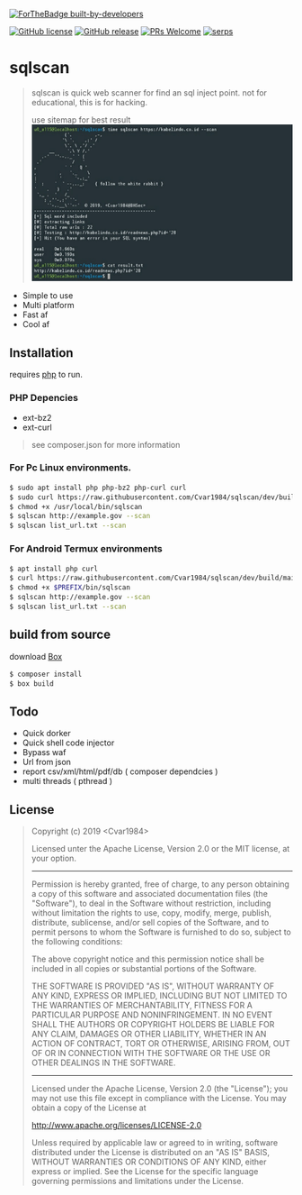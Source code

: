 [![ForTheBadge built-by-developers](http://ForTheBadge.com/images/badges/built-by-developers.svg)](https://github.com/Cvar1984)

[![GitHub license](https://img.shields.io/github/license/Naereen/StrapDown.js.svg)](https://github.com/Cvar1984/sqlscan/blob/dev/LICENSE)
[![GitHub release](https://img.shields.io/github/release/Naereen/StrapDown.js.svg)](https://GitHub.com/Cvar1984/sqlscan/releases/)
[![PRs Welcome](https://img.shields.io/badge/PRs-welcome-brightgreen.svg?style=flat-square)](http://makeapullrequest.com)
[![serps](http://serp-spider.github.io/logo.png)](http://serp-spider.github.io)
# sqlscan
> sqlscan is quick web scanner for find an sql inject point.
> not for educational, this is for hacking.
>
> use sitemap for best result
![sqlscan images](assets/images.jpg)
- Simple to use
- Multi platform
- Fast af
- Cool af

## Installation

requires [php](https://php.net ) to run.
### PHP Depencies
 - ext-bz2
 - ext-curl
> see composer.json for more information
### For Pc Linux environments.

```sh
$ sudo apt install php php-bz2 php-curl curl
$ sudo curl https://raw.githubusercontent.com/Cvar1984/sqlscan/dev/build/main.phar --output /usr/local/bin/sqlscan
$ chmod +x /usr/local/bin/sqlscan
$ sqlscan http://example.gov --scan
$ sqlscan list_url.txt --scan
```

### For Android Termux environments

```sh
$ apt install php curl
$ curl https://raw.githubusercontent.com/Cvar1984/sqlscan/dev/build/main.phar --output $PREFIX/bin/sqlscan
$ chmod +x $PREFIX/bin/sqlscan
$ sqlscan http://example.gov --scan
$ sqlscan list_url.txt --scan
```
## build from source

download [Box](https://github.com/box-project/box2)
```sh
$ composer install
$ box build
```
## Todo
 - Quick dorker
 - Quick shell code injector
 - Bypass waf
 - Url from json
 - report csv/xml/html/pdf/db ( composer dependcies )
 - multi threads ( pthread )

## License
> Copyright (c) 2019 \<Cvar1984>
>
> Licensed unter the Apache License, Version 2.0 or the MIT license, at your
> option.
>
> ********************************************************************************
>
> Permission is hereby granted, free of charge, to any person obtaining a copy of
> this software and associated documentation files (the "Software"), to deal in
> the Software without restriction, including without limitation the rights to
> use, copy, modify, merge, publish, distribute, sublicense, and/or sell copies of
> the Software, and to permit persons to whom the Software is furnished to do so,
> subject to the following conditions:
>
> The above copyright notice and this permission notice shall be included in all
> copies or substantial portions of the Software.
>
> THE SOFTWARE IS PROVIDED "AS IS", WITHOUT WARRANTY OF ANY KIND, EXPRESS OR
> IMPLIED, INCLUDING BUT NOT LIMITED TO THE WARRANTIES OF MERCHANTABILITY, FITNESS
> FOR A PARTICULAR PURPOSE AND NONINFRINGEMENT. IN NO EVENT SHALL THE AUTHORS OR
> COPYRIGHT HOLDERS BE LIABLE FOR ANY CLAIM, DAMAGES OR OTHER LIABILITY, WHETHER
> IN AN ACTION OF CONTRACT, TORT OR OTHERWISE, ARISING FROM, OUT OF OR IN
> CONNECTION WITH THE SOFTWARE OR THE USE OR OTHER DEALINGS IN THE SOFTWARE.
>
> ********************************************************************************
>
> Licensed under the Apache License, Version 2.0 (the "License");
> you may not use this file except in compliance with the License.
> You may obtain a copy of the License at
>
>   http://www.apache.org/licenses/LICENSE-2.0
>
> Unless required by applicable law or agreed to in writing, software
> distributed under the License is distributed on an "AS IS" BASIS,
> WITHOUT WARRANTIES OR CONDITIONS OF ANY KIND, either express or implied.
> See the License for the specific language governing permissions and
> limitations under the License.
